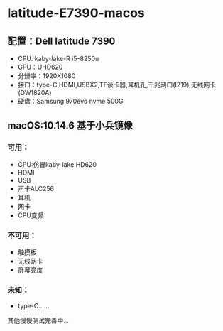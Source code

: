 # latitude-E7390-macos

## 配置：Dell latitude 7390

* CPU: kaby-lake-R i5-8250u
* GPU：UHD620
* 分辨率：1920X1080
* 接口：type-C,HDMI,USBX2,TF读卡器,耳机孔,千兆网口(I219),无线网卡(DW1820A)
* 硬盘：Samsung 970evo nvme 500G

## macOS:10.14.6 基于小兵镜像

### 可用：
* GPU:仿冒kaby-lake HD620
* HDMI
* USB
* 声卡ALC256
* 耳机
* 网卡
* CPU变频

### 不可用：
* 触摸板
* 无线网卡
* 屏幕亮度

### 未知：
* type-C......

其他慢慢测试完善中...
